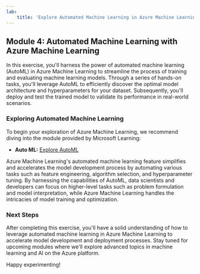```yaml
---
lab:
    title: 'Explore Automated Machine Learning in Azure Machine Learning'
---
```

## Module 4: Automated Machine Learning with Azure Machine Learning

In this exercise, you'll harness the power of automated machine learning (AutoML) in Azure Machine Learning to streamline the process of training and evaluating machine learning models. Through a series of hands-on tasks, you'll leverage AutoML to efficiently discover the optimal model architecture and hyperparameters for your dataset. Subsequently, you'll deploy and test the trained model to validate its performance in real-world scenarios.

### Exploring Automated Machine Learning

To begin your exploration of Azure Machine Learning, we recommend diving into the module provided by Microsoft Learning:

- **Auto ML:** [Explore AutoML](https://microsoftlearning.github.io/mslearn-ai-fundamentals/Instructions/Labs/01-machine-learning.html)

Azure Machine Learning's automated machine learning feature simplifies and accelerates the model development process by automating various tasks such as feature engineering, algorithm selection, and hyperparameter tuning. By harnessing the capabilities of AutoML, data scientists and developers can focus on higher-level tasks such as problem formulation and model interpretation, while Azure Machine Learning handles the intricacies of model training and optimization.

### Next Steps

After completing this exercise, you'll have a solid understanding of how to leverage automated machine learning in Azure Machine Learning to accelerate model development and deployment processes. Stay tuned for upcoming modules where we'll explore advanced topics in machine learning and AI on the Azure platform.

Happy experimenting!
